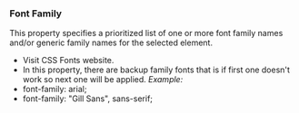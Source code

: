 ### Font Family
This property specifies a prioritized list of one or more font family names and/or generic family names for the selected element.
- Visit CSS Fonts website.
- In this property, there are backup family fonts that is if first one doesn't work so next one will be applied.
*Example:*
- font-family: arial;
- font-family: "Gill Sans", sans-serif;
